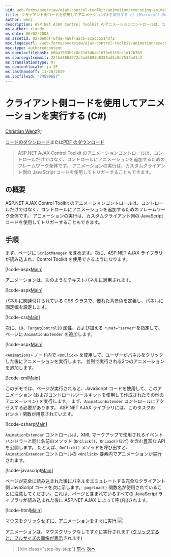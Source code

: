 ```yaml
---
uid: web-forms/overview/ajax-control-toolkit/animation/executing-animations-using-client-side-code-cs
title: クライアント側コードを使用してアニメーションC#を実行する () |Microsoft Docs
author: wenz
description: ASP.NET AJAX Control Toolkit のアニメーションコントロールは、コントロールだけではなく、コントロールにアニメーションを追加するためのフレームワーク全体です。 アニメーションの実行...
ms.author: riande
ms.date: 06/02/2008
ms.assetid: 0270e0df-6fde-4a8f-a2cb-2cacc55143f2
msc.legacyurl: /web-forms/overview/ajax-control-toolkit/animation/executing-animations-using-client-side-code-cs
msc.type: authoredcontent
ms.openlocfilehash: b6ba1553b9c8c51d5d6ae1679e53f9cc1d17b769
ms.sourcegitcommit: 22fbd8863672c4ad6693b8388ad5c8e753fb41a2
ms.translationtype: MT
ms.contentlocale: ja-JP
ms.lasthandoff: 11/28/2019
ms.locfileid: "74599657"
---
```

# <a name="executing-animations-using-client-side-code-c"></a>クライアント側コードを使用してアニメーションを実行する (C#)

[Christian Wenz](https://github.com/wenz)別

[コードのダウンロード](https://download.microsoft.com/download/f/9/a/f9a26acd-8df4-4484-8a18-199e4598f411/Animation10.cs.zip)または[PDF のダウンロード](https://download.microsoft.com/download/6/7/1/6718d452-ff89-4d3f-a90e-c74ec2d636a3/animation10CS.pdf)

> ASP.NET AJAX Control Toolkit のアニメーションコントロールは、コントロールだけではなく、コントロールにアニメーションを追加するためのフレームワーク全体です。 アニメーションの実行は、カスタムクライアント側の JavaScript コードを使用してトリガーすることもできます。

## <a name="overview"></a>の概要

ASP.NET AJAX Control Toolkit のアニメーションコントロールは、コントロールだけではなく、コントロールにアニメーションを追加するためのフレームワーク全体です。 アニメーションの実行は、カスタムクライアント側の JavaScript コードを使用してトリガーすることもできます。

## <a name="steps"></a>手順

まず、ページに `ScriptManager` を含めます。次に、ASP.NET AJAX ライブラリが読み込まれ、Control Toolkit を使用できるようになります。

[!code-aspx[Main](executing-animations-using-client-side-code-cs/samples/sample1.aspx)]

アニメーションは、次のようなテキストパネルに適用されます。

[!code-aspx[Main](executing-animations-using-client-side-code-cs/samples/sample2.aspx)]

パネルに関連付けられている CSS クラスで、優れた背景色を定義し、パネルに固定幅を設定します。

[!code-css[Main](executing-animations-using-client-side-code-cs/samples/sample3.css)]

次に、`ID`、`TargetControlID` 属性、および加える `runat="server"`を指定して、ページに `AnimationExtender` を追加します。

[!code-aspx[Main](executing-animations-using-client-side-code-cs/samples/sample4.aspx)]

`<Animations>` ノード内で `<OnClick>` を使用して、ユーザーがパネルをクリックした後にアニメーションを実行します。 並列で実行される2つのアニメーションを追加します。

[!code-xml[Main](executing-animations-using-client-side-code-cs/samples/sample5.xml)]

このデモでは、ページが実行されると、JavaScript コードを使用して、このアニメーション (およびコントロールツールキットを使用して作成されたその他のアニメーション) を実行します。 まず、`AnimationExtender` コントロールにアクセスする必要があります。 ASP.NET AJAX ライブラリには、このタスクの `$find()` 関数が用意されています。

[!code-csharp[Main](executing-animations-using-client-side-code-cs/samples/sample6.cs)]

`AnimationExtender` コントロールは、XML マークアップで使用されるイベントハンドラーと同じ名前のメソッド (`OnClick()`、`OnLoad()`など) を含む豊富な API を公開します。 たとえば、`OnClick()` メソッドを呼び出すと、`AnimationExtender` コントロールの `<OnClick>` 要素内でアニメーションが実行されます。

[!code-javascript[Main](executing-animations-using-client-side-code-cs/samples/sample7.js)]

ページが完全に読み込まれた後にパネルをエミュレートする完全なクライアント側 JavaScript コードを次に示します。 `pageLoad()` 関数名が使用されていることに注意してください。これは、ページと含まれているすべての JavaScript ライブラリが読み込まれた後に ASP.NET AJAX によって呼び出されます。

[!code-html[Main](executing-animations-using-client-side-code-cs/samples/sample8.html)]

[マウスをクリックせずに、アニメーションをすぐに実行 ![](executing-animations-using-client-side-code-cs/_static/image2.png)](executing-animations-using-client-side-code-cs/_static/image1.png)

アニメーションは、マウスクリックなしですぐに実行されます ([クリックすると、フルサイズの画像が表示](executing-animations-using-client-side-code-cs/_static/image3.png)されます)

> [!div class="step-by-step"]
> [前へ](modifying-animations-from-the-server-side-cs.md)
> [次へ](changing-an-animation-using-client-side-code-cs.md)
